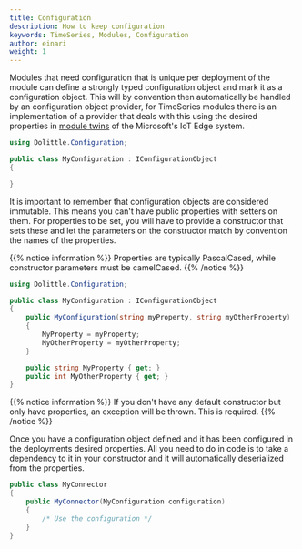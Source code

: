 ```yaml
---
title: Configuration
description: How to keep configuration
keywords: TimeSeries, Modules, Configuration
author: einari
weight: 1
---
```

Modules that need configuration that is unique per deployment of the module
can define a strongly typed configuration object and mark it as a configuration
object. This will by convention then automatically be handled by an
configuration object provider, for TimeSeries modules there is an implementation
of a provider that deals with this using the desired properties in
[module twins](https://docs.microsoft.com/en-us/azure/iot-hub/iot-hub-devguide-module-twins) of
the Microsoft's IoT Edge system.

```csharp
using Dolittle.Configuration;

public class MyConfiguration : IConfigurationObject
{

}
```

It is important to remember that configuration objects are considered immutable.
This means you can't have public properties with setters on them. For properties
to be set, you will have to provide a constructor that sets these and let the
parameters on the constructor match by convention the names of the properties.

{{% notice information %}}
Properties are typically PascalCased, while constructor parameters must be camelCased.
{{% /notice %}}

```csharp
using Dolittle.Configuration;

public class MyConfiguration : IConfigurationObject
{
    public MyConfiguration(string myProperty, string myOtherProperty)
    {
        MyProperty = myProperty;
        MyOtherProperty = myOtherProperty;
    }

    public string MyProperty { get; }
    public int MyOtherProperty { get; }
}
```

{{% notice information %}}
If you don't have any default constructor but only have properties, an exception
will be thrown. This is required.
{{% /notice %}}

Once you have a configuration object defined and it has been configured in the deployments
desired properties. All you need to do in code is to take a dependency to it in your
constructor and it will automatically deserialized from the properties.

```csharp
public class MyConnector
{
    public MyConnector(MyConfiguration configuration)
    {
        /* Use the configuration */
    }
}
```
